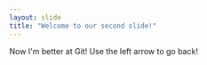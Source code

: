 ```yaml
---
layout: slide
title: "Welcome to our second slide!"
---
```

Now I'm better at Git!
Use the left arrow to go back!